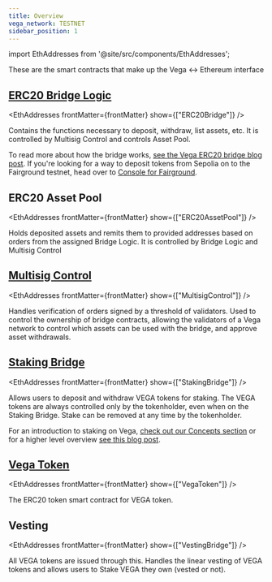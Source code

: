 ```yaml
---
title: Overview
vega_network: TESTNET
sidebar_position: 1
---
```


import EthAddresses from '@site/src/components/EthAddresses';

These are the smart contracts that make up the Vega <-> Ethereum interface

## [ERC20 Bridge Logic](./interfaces/IERC20_Bridge_Logic.md)
<EthAddresses frontMatter={frontMatter} show={["ERC20Bridge"]} />

Contains the functions necessary to deposit, withdraw, list assets, etc. It is controlled by Multisig Control and controls Asset Pool.

To read more about how the bridge works, [see the Vega ERC20 bridge blog post](https://blog.vega.xyz/vega-erc20-bridge-331a5235efa2). If you're looking for a way to deposit tokens from Sepolia on to the Fairground testnet, head over to [Console for Fairground](https://console.fairground.wtf).

## ERC20 Asset Pool
<EthAddresses frontMatter={frontMatter} show={["ERC20AssetPool"]} />

Holds deposited assets and remits them to provided addresses based on orders from the assigned Bridge Logic. It is controlled by Bridge Logic and Multisig Control

## [Multisig Control](./interfaces/IMultisigControl.md)
<EthAddresses frontMatter={frontMatter} show={["MultisigControl"]} />

Handles verification of orders signed by a threshold of validators. Used to control the ownership of bridge contracts, allowing the validators of a Vega network to control which assets can be used with the bridge, and approve asset withdrawals.

## [Staking Bridge](./interfaces/IStake.md)
<EthAddresses frontMatter={frontMatter} show={["StakingBridge"]} />

Allows users to deposit and withdraw VEGA tokens for staking. The VEGA tokens are always controlled only by the tokenholder, even when on the Staking Bridge. Stake can be removed at any time by the tokenholder.

For an introduction to staking on Vega, [check out our Concepts section](../../concepts/vega-chain/proof-of-stake.md#bridges-used-for-staking) or for a higher level overview [see this blog post](https://blog.vega.xyz/staking-on-vega-17f22113e3df).

## [Vega Token](./interfaces/IERC20.md)
<EthAddresses frontMatter={frontMatter} show={["VegaToken"]} />

The ERC20 token smart contract for VEGA token.

## Vesting
<EthAddresses frontMatter={frontMatter} show={["VestingBridge"]} />

All VEGA tokens are issued through this. Handles the linear vesting of VEGA tokens and allows users to Stake VEGA they own (vested or not).